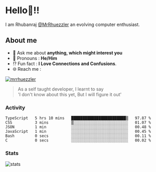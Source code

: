 
  
  
# Hello:wave:!!
I am Rhubanraj [@MrRhuezzler](https://github.com/MrRhuezzler) an evolving computer enthusiast.

## About me
<!-- - :sparkles: I'm currently working on [**de-viz**](https://github.com/MrRhuezzler/de-viz) -->
<!-- - :sparkles: Previously worked in [**Journal Management System**](https://manuscript.psgtech.ac.in) -->
<!-- - :book: I'm currently learning **Microservices Architecture** -->
- :speech_balloon: Ask me about **anything, which might interest you**
- :man: Pronouns : **He/Him**
- :interrobang: Fun fact : **I Love Connections and Confusions**.
- :globe_with_meridians: Reach me :  
  
[![mrrhuezzler](https://img.shields.io/badge/LinkedIn-0077B5?style=for-the-badge&logo=linkedin&logoColor=white)](https://www.linkedin.com/in/mrrhuezzler/)
<!--
### Interesting things, I found :bangbang:
-->
<!--
## Skills

## Drop a, Hi !
-->

<!-- 
Quotes
>  Always we overestimate the amount of work we can do in a day,  
>  and underestimate the amount we can do in our lifetime.
-->

> As a self taught developer, I learnt to say  
> 'I don't know about this yet, But I will figure it out'

### Activity
<!--START_SECTION:waka-->

```text
TypeScript   5 hrs 10 mins   ████████████████████████▒   97.87 %
CSS          3 mins          ▒░░░░░░░░░░░░░░░░░░░░░░░░   01.07 %
JSON         1 min           ░░░░░░░░░░░░░░░░░░░░░░░░░   00.48 %
JavaScript   1 min           ░░░░░░░░░░░░░░░░░░░░░░░░░   00.45 %
Bash         0 secs          ░░░░░░░░░░░░░░░░░░░░░░░░░   00.11 %
C            0 secs          ░░░░░░░░░░░░░░░░░░░░░░░░░   00.02 %
```

<!--END_SECTION:waka-->

### Stats
![stats](https://github-readme-streak-stats.herokuapp.com/?user=MrRhuezzler)
